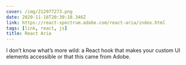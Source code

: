 ```yaml
---
cover: /img/212977273.png
date: 2020-11-16T20:39:18.346Z
link: https://react-spectrum.adobe.com/react-aria/index.html
tags: [link, react, js]
title: React Aria
---
```


I don’t know what’s more wild: a React hook that makes your custom UI elements accessible or that this came from Adobe.
